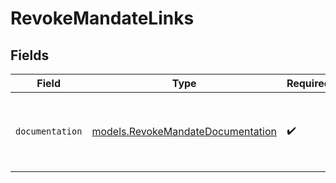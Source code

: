 # RevokeMandateLinks


## Fields

| Field                                                                        | Type                                                                         | Required                                                                     | Description                                                                  |
| ---------------------------------------------------------------------------- | ---------------------------------------------------------------------------- | ---------------------------------------------------------------------------- | ---------------------------------------------------------------------------- |
| `documentation`                                                              | [models.RevokeMandateDocumentation](../models/revokemandatedocumentation.md) | :heavy_check_mark:                                                           | The URL to the generic Mollie API error handling guide.                      |